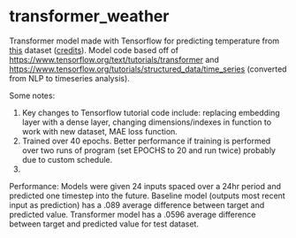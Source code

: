 # transformer_weather
Transformer model made with Tensorflow for predicting temperature from [this](https://storage.googleapis.com/tensorflow/tf-keras-datasets/jena_climate_2009_2016.csv.zip) dataset ([credits](https://www.bgc-jena.mpg.de/wetter/)). Model code based off of https://www.tensorflow.org/text/tutorials/transformer and https://www.tensorflow.org/tutorials/structured_data/time_series (converted from NLP to timeseries analysis). 

Some notes:
1. Key changes to Tensorflow tutorial code include: replacing embedding layer with a dense layer, changing dimensions/indexes in function to work with new dataset, MAE loss function. 
2. Trained over 40 epochs. Better performance if training is performed over two runs of program (set EPOCHS to 20 and run twice) probably due to custom schedule.
3. 
Performance:
Models were given 24 inputs spaced over a 24hr period and predicted one timestep into the future. 
Baseline model (outputs most recent input as prediction) has a .089 average difference between target and predicted value. 
Transformer model has a .0596 average difference between target and predicted value for test dataset.
